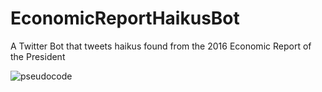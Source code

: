 # EconomicReportHaikusBot
A Twitter Bot that tweets haikus found from the 2016 Economic Report of the President

![pseudocode](https://cloud.githubusercontent.com/assets/10643705/17126383/d3193628-52ca-11e6-8b5d-47a054d8007c.png)
